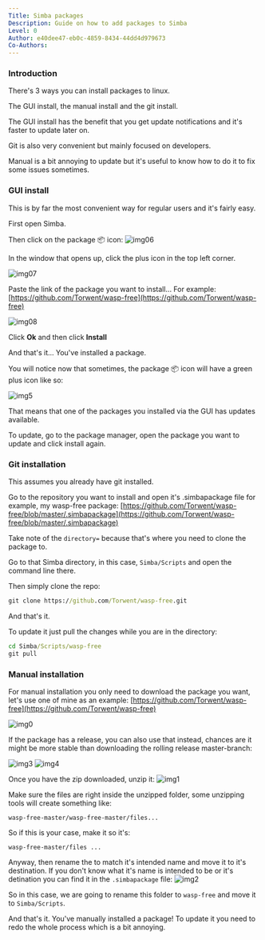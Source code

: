 ```yaml
---
Title: Simba packages
Description: Guide on how to add packages to Simba
Level: 0
Author: e40dee47-eb0c-4859-8434-44dd4d979673
Co-Authors: 
---
```


### Introduction

There's 3 ways you can install packages to linux.

The GUI install, the manual install and the git install.

The GUI install has the benefit that you get update notifications and it's faster to update later on.

Git is also very convenient but mainly focused on developers.

Manual is a bit annoying to update but it's useful to know how to do it to fix some issues sometimes.

### GUI install

This is by far the most convenient way for regular users and it's fairly easy.

First open Simba.

Then click on the package 📦 icon:
![img06](https://enqlpchobniylwpsjcqc.supabase.co/storage/v1/object/public/imgs/posts/0/img06.png)

In the window that opens up, click the plus icon in the top left corner.

![img07](https://enqlpchobniylwpsjcqc.supabase.co/storage/v1/object/public/imgs/posts/0/img07.png)

Paste the link of the package you want to install...
For example: [https://github.com/Torwent/wasp-free](https://github.com/Torwent/wasp-free)

![img08](https://enqlpchobniylwpsjcqc.supabase.co/storage/v1/object/public/imgs/posts/0/img08.png)

Click **Ok** and then click **Install**

And that's it... You've installed a package.

You will notice now that sometimes, the package 📦 icon will have a green plus icon like so:

![img5](https://enqlpchobniylwpsjcqc.supabase.co/storage/v1/object/public/imgs/posts/3/img5.png)

That means that one of the packages you installed via the GUI has updates available.

To update, go to the package manager, open the package you want to update and click install again.

### Git installation

This assumes you already have git installed.

Go to the repository you want to install and open it's .simbapackage file for example, my wasp-free package:
[https://github.com/Torwent/wasp-free/blob/master/.simbapackage](https://github.com/Torwent/wasp-free/blob/master/.simbapackage)

Take note of the `directory=` because that's where you need to clone the package to.

Go to that Simba directory, in this case, `Simba/Scripts` and open the command line there.

Then simply clone the repo:

```cmd
git clone https://github.com/Torwent/wasp-free.git
```

And that's it.

To update it just pull the changes while you are in the directory:

```cmd
cd Simba/Scripts/wasp-free
git pull
```

### Manual installation

For manual installation you only need to download the package you want, let's use one of mine as an example:
[https://github.com/Torwent/wasp-free](https://github.com/Torwent/wasp-free)

![img0](https://enqlpchobniylwpsjcqc.supabase.co/storage/v1/object/public/imgs/posts/3/img0.png)

If the package has a release, you can also use that instead, chances are it might be more stable than downloading the rolling release master-branch:

![img3](https://enqlpchobniylwpsjcqc.supabase.co/storage/v1/object/public/imgs/posts/3/img3.png)
![img4](https://enqlpchobniylwpsjcqc.supabase.co/storage/v1/object/public/imgs/posts/3/img4.png)

Once you have the zip downloaded, unzip it:
![img1](https://enqlpchobniylwpsjcqc.supabase.co/storage/v1/object/public/imgs/posts/3/img1.png)

Make sure the files are right inside the unzipped folder, some unzipping tools will create something like:

```
wasp-free-master/wasp-free-master/files...
```

So if this is your case, make it so it's:

```
wasp-free-master/files ...
```

Anyway, then rename the to match it's intended name and move it to it's destination. If you don't know what it's name is intended to be or it's detination you can find it in the `.simbapackage` file:
![img2](https://enqlpchobniylwpsjcqc.supabase.co/storage/v1/object/public/imgs/posts/3/img2.png)

So in this case, we are going to rename this folder to `wasp-free` and move it to `Simba/Scripts`.

And that's it. You've manually installed a package!
To update it you need to redo the whole process which is a bit annoying.